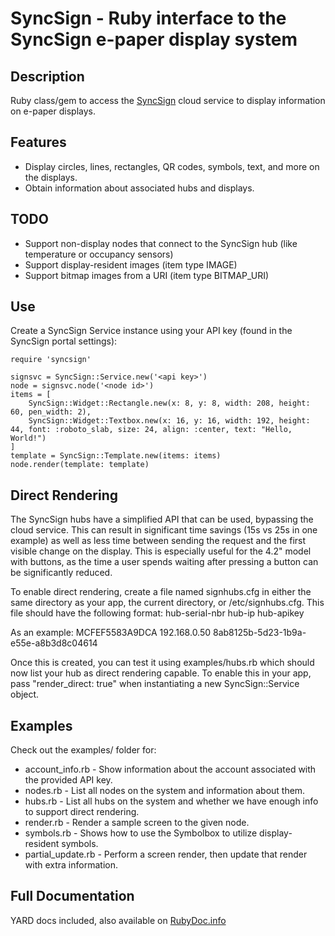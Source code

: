 # SyncSign - Ruby interface to the SyncSign e-paper display system

## Description

Ruby class/gem to access the [SyncSign](http://sync-sign.com) cloud service to display information on e-paper displays.

## Features
 * Display circles, lines, rectangles, QR codes, symbols, text, and more on the displays.
 * Obtain information about associated hubs and displays.

## TODO
 * Support non-display nodes that connect to the SyncSign hub (like temperature or occupancy sensors)
 * Support display-resident images (item type IMAGE)
 * Support bitmap images from a URI (item type BITMAP\_URI)

## Use

Create a SyncSign Service instance using your API key (found in the SyncSign portal settings):

    require 'syncsign'

    signsvc = SyncSign::Service.new('<api key>')
    node = signsvc.node('<node id>')
    items = [
        SyncSign::Widget::Rectangle.new(x: 8, y: 8, width: 208, height: 60, pen_width: 2),
        SyncSign::Widget::Textbox.new(x: 16, y: 16, width: 192, height: 44, font: :roboto_slab, size: 24, align: :center, text: "Hello, World!")
    ]
    template = SyncSign::Template.new(items: items)
    node.render(template: template)

## Direct Rendering
The SyncSign hubs have a simplified API that can be used, bypassing the cloud service. This can result in significant time savings (15s vs 25s in one example) as well as less time between sending the request and the first visible change on the display. This is especially useful for the 4.2" model with buttons, as the time a user spends waiting after pressing a button can be significantly reduced.

To enable direct rendering, create a file named signhubs.cfg in either the same directory as your app, the current directory, or /etc/signhubs.cfg. This file should have the following format:
hub-serial-nbr  hub-ip  hub-apikey

As an example:
MCFEF5583A9DCA  192.168.0.50  8ab8125b-5d23-1b9a-e55e-a8b3d8c04614

Once this is created, you can test it using examples/hubs.rb which should now list your hub as direct rendering capable. To enable this in your app, pass "render\_direct: true" when instantiating a new SyncSign::Service object.


## Examples

Check out the examples/ folder for:
 * account\_info.rb - Show information about the account associated with the provided API key.
 * nodes.rb - List all nodes on the system and information about them.
 * hubs.rb - List all hubs on the system and whether we have enough info to support direct rendering.
 * render.rb - Render a sample screen to the given node.
 * symbols.rb - Shows how to use the Symbolbox to utilize display-resident symbols.
 * partial\_update.rb - Perform a screen render, then update that render with extra information.

## Full Documentation
YARD docs included, also available on [RubyDoc.info](https://www.rubydoc.info/github/sarahemm/ruby-syncsign/master)

